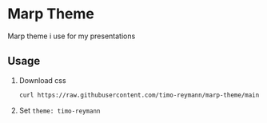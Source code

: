 Marp Theme
===

Marp theme i use for my presentations

## Usage

1. Download css
    ```sh
    curl https://raw.githubusercontent.com/timo-reymann/marp-theme/main/theme.css > theme.css
    ```
2. Set `theme: timo-reymann`
